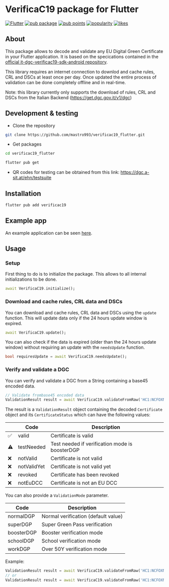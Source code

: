 # VerificaC19 package for Flutter

[![Flutter](https://github.com/mastro993/verificac19_flutter/actions/workflows/flutter-ci.yml/badge.svg?branch=master)](https://github.com/mastro993/verificac19_flutter/actions/workflows/flutter-ci.yml)
[![pub package](https://img.shields.io/pub/v/verificac19.svg)](https://pub.dev/packages/verificac19)
[![pub points](https://badges.bar/verificac19/pub%20points)](https://pub.dev/packages/verificac19/score)
[![popularity](https://badges.bar/verificac19/popularity)](https://pub.dev/packages/verificac19/score)
[![likes](https://badges.bar/verificac19/likes)](https://pub.dev/packages/verificac19/score)

## About

This package allows to decode and validate any EU Digital Green Certificate in your Flutter application. It is based on the specications contained in the [official it-dgc-verificac19-sdk-android repository](https://github.com/ministero-salute/it-dgc-verificac19-sdk-android).

This library requires an internet connection to downlod and cache rules, CRL and DSCs at least once per day. Once updated the entire process of validation can be done completely offline and in real-time.

Note: this library currently only supports the download of rules, CRL and DSCs from the Italian Backend (https://get.dgc.gov.it/v1/dgc)

## Development & testing

- Clone the repository

```sh
git clone https://github.com/mastro993/verificac19_flutter.git
```

- Get packages

```sh
cd verificac19_flutter

flutter pub get
```

- QR codes for testing can be obtained from this link: https://dgc.a-sit.at/ehn/testsuite

## Installation

```sh
flutter pub add verificac19
```

## Example app

An example application can be seen [here](https://github.com/mastro993/greenguard-app).

## Usage

### Setup

First thing to do is to initialize the package. This allows to all internal initializations to be done.

```dart
await VerificaC19.initialize();
```

### Download and cache rules, CRL data and DSCs

You can download and cache rules, CRL data and DSCs using the `update` function. This will update data only if the 24 hours update window is expired.

```dart
await VerificaC19.update();
```

You can also check if the data is expired (older than the 24 hours update window) without requiring an update with the `needsUpdate` function.

```dart
bool requiresUpdate = await VerificaC19.needsUpdate();
```

### Verify and validate a DGC

You can verify and validate a DGC from a String containing a base45 encoded data.

```dart
// Validate frombase45 encoded data
ValidationResult result = await VerificaC19.validateFromRaw('HC1:NCFOXN%TSM...');
```

The result is a `ValidationResult` object containing the decoded `Certificate` object and its `CertificateStatus` which can have the following values:

|     | Code        | Description                                    |
| --- | ----------- | ---------------------------------------------- |
| ✅  | valid       | Certificate is valid                           |
| ⚠   | testNeeded  | Test needed if verification mode is boosterDGP |
| ❌  | notValid    | Certificate is not valid                       |
| ❌  | notValidYet | Certificate is not valid yet                   |
| ❌  | revoked     | Certificate has been revoked                   |
| ❌  | notEuDCC    | Certificate is not an EU DCC                   |

You can also provide a `ValidationMode` parameter.

| Code       | Description                         |
| ---------- | ----------------------------------- |
| normalDGP  | Normal verification (default value) |
| superDGP   | Super Green Pass verification       |
| boosterDGP | Booster verification mode           |
| schoolDGP  | School verification mode            |
| workDGP    | Over 50Y verification mode          |

Example:

```dart
ValidationResult result = await VerificaC19.validateFromRaw('HC1:NCFOXN%TSM...', mode: ValidationMode.normalDGP);
// or
ValidationResult result = await VerificaC19.validateFromRaw('HC1:NCFOXN%TSM...', mode: ValidationMode.superDGP);
```
